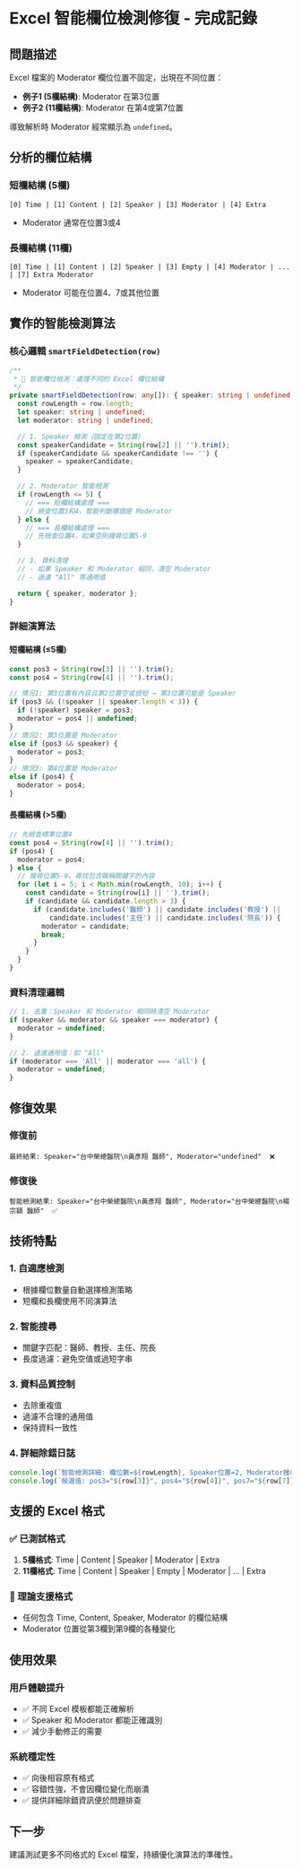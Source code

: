 # Excel 智能欄位檢測修復 - 完成記錄

## 問題描述
Excel 檔案的 Moderator 欄位位置不固定，出現在不同位置：
- **例子1 (5欄結構)**: Moderator 在第3位置
- **例子2 (11欄結構)**: Moderator 在第4或第7位置

導致解析時 Moderator 經常顯示為 `undefined`。

## 分析的欄位結構

### 短欄結構 (5欄)
```
[0] Time | [1] Content | [2] Speaker | [3] Moderator | [4] Extra
```
- Moderator 通常在位置3或4

### 長欄結構 (11欄)  
```
[0] Time | [1] Content | [2] Speaker | [3] Empty | [4] Moderator | ... | [7] Extra Moderator
```
- Moderator 可能在位置4、7或其他位置

## 實作的智能檢測算法

### 核心邏輯 `smartFieldDetection(row)`

```typescript
/**
 * 🎯 智能欄位檢測：處理不同的 Excel 欄位結構
 */
private smartFieldDetection(row: any[]): { speaker: string | undefined; moderator: string | undefined } {
  const rowLength = row.length;
  let speaker: string | undefined;
  let moderator: string | undefined;

  // 1. Speaker 檢測（固定在第2位置）
  const speakerCandidate = String(row[2] || '').trim();
  if (speakerCandidate && speakerCandidate !== '') {
    speaker = speakerCandidate;
  }

  // 2. Moderator 智能檢測
  if (rowLength <= 5) {
    // === 短欄結構處理 ===
    // 檢查位置3和4，智能判斷哪個是 Moderator
  } else {
    // === 長欄結構處理 ===
    // 先檢查位置4，如果空則搜尋位置5-9
  }

  // 3. 資料清理
  // - 如果 Speaker 和 Moderator 相同，清空 Moderator
  // - 過濾 "All" 等通用值

  return { speaker, moderator };
}
```

### 詳細演算法

#### 短欄結構 (≤5欄)
```typescript
const pos3 = String(row[3] || '').trim();
const pos4 = String(row[4] || '').trim();

// 情況1: 第3位置有內容且第2位置空或很短 → 第3位置可能是 Speaker
if (pos3 && (!speaker || speaker.length < 3)) {
  if (!speaker) speaker = pos3;
  moderator = pos4 || undefined;
} 
// 情況2: 第3位置是 Moderator
else if (pos3 && speaker) {
  moderator = pos3;
} 
// 情況3: 第4位置是 Moderator
else if (pos4) {
  moderator = pos4;
}
```

#### 長欄結構 (>5欄)
```typescript
// 先檢查標準位置4
const pos4 = String(row[4] || '').trim();
if (pos4) {
  moderator = pos4;
} else {
  // 搜尋位置5-9，尋找包含職稱關鍵字的內容
  for (let i = 5; i < Math.min(rowLength, 10); i++) {
    const candidate = String(row[i] || '').trim();
    if (candidate && candidate.length > 3) {
      if (candidate.includes('醫師') || candidate.includes('教授') || 
          candidate.includes('主任') || candidate.includes('院長')) {
        moderator = candidate;
        break;
      }
    }
  }
}
```

### 資料清理邏輯

```typescript
// 1. 去重：Speaker 和 Moderator 相同時清空 Moderator
if (speaker && moderator && speaker === moderator) {
  moderator = undefined;
}

// 2. 過濾通用值：如 "All"
if (moderator === 'All' || moderator === 'all') {
  moderator = undefined;
}
```

## 修復效果

### 修復前
```
最終結果: Speaker="台中榮總醫院\n黃彥翔 醫師", Moderator="undefined"  ❌
```

### 修復後  
```
智能檢測結果: Speaker="台中榮總醫院\n黃彥翔 醫師", Moderator="台中榮總醫院\n楊宗穎 醫師"  ✅
```

## 技術特點

### 1. 自適應檢測
- 根據欄位數量自動選擇檢測策略
- 短欄和長欄使用不同演算法

### 2. 智能搜尋
- 關鍵字匹配：醫師、教授、主任、院長
- 長度過濾：避免空值或過短字串

### 3. 資料品質控制
- 去除重複值
- 過濾不合理的通用值
- 保持資料一致性

### 4. 詳細除錯日誌
```typescript
console.log(`智能檢測詳細: 欄位數=${rowLength}, Speaker位置=2, Moderator搜尋範圍=${範圍}`);
console.log(`候選值: pos3="${row[3]}", pos4="${row[4]}", pos7="${row[7]}"`);
```

## 支援的 Excel 格式

### ✅ 已測試格式
1. **5欄格式**: Time | Content | Speaker | Moderator | Extra
2. **11欄格式**: Time | Content | Speaker | Empty | Moderator | ... | Extra

### 🔄 理論支援格式
- 任何包含 Time, Content, Speaker, Moderator 的欄位結構
- Moderator 位置從第3欄到第9欄的各種變化

## 使用效果

### 用戶體驗提升
- ✅ 不同 Excel 模板都能正確解析
- ✅ Speaker 和 Moderator 都能正確識別
- ✅ 減少手動修正的需要

### 系統穩定性
- ✅ 向後相容原有格式
- ✅ 容錯性強，不會因欄位變化而崩潰
- ✅ 提供詳細除錯資訊便於問題排查

## 下一步
建議測試更多不同格式的 Excel 檔案，持續優化演算法的準確性。

